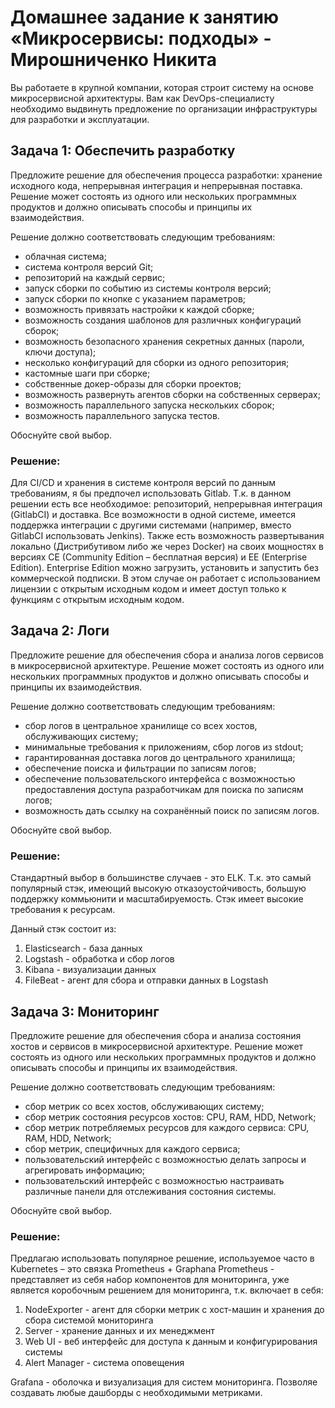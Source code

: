 # Домашнее задание к занятию «Микросервисы: подходы» - Мирошниченко Никита

Вы работаете в крупной компании, которая строит систему на основе микросервисной архитектуры.
Вам как DevOps-специалисту необходимо выдвинуть предложение по организации инфраструктуры для разработки и эксплуатации.


## Задача 1: Обеспечить разработку

Предложите решение для обеспечения процесса разработки: хранение исходного кода, непрерывная интеграция и непрерывная поставка. 
Решение может состоять из одного или нескольких программных продуктов и должно описывать способы и принципы их взаимодействия.

Решение должно соответствовать следующим требованиям:
- облачная система;
- система контроля версий Git;
- репозиторий на каждый сервис;
- запуск сборки по событию из системы контроля версий;
- запуск сборки по кнопке с указанием параметров;
- возможность привязать настройки к каждой сборке;
- возможность создания шаблонов для различных конфигураций сборок;
- возможность безопасного хранения секретных данных (пароли, ключи доступа);
- несколько конфигураций для сборки из одного репозитория;
- кастомные шаги при сборке;
- собственные докер-образы для сборки проектов;
- возможность развернуть агентов сборки на собственных серверах;
- возможность параллельного запуска нескольких сборок;
- возможность параллельного запуска тестов.

Обоснуйте свой выбор.

### Решение: 

Для CI/CD и хранения в системе контроля версий по данным требованиям, я бы предпочел использовать Gitlab. Т.к. в данном решении есть все необходимое: репозиторий, непрерывная интеграция (GitlabCI) и доставка. Все возможности в одной системе, имеется поддержка интеграции с другими системами (например, вместо GitlabCI использовать Jenkins). Также есть возможность развертывания локально (Дистрибутивом либо же через Docker) на своих мощностях в версиях CE (Community Edition – бесплатная версия) и EE (Enterprise Edition). Enterprise Edition можно загрузить, установить и запустить без коммерческой подписки. В этом случае он работает с использованием лицензии с открытым исходным кодом и имеет доступ только к функциям с открытым исходным кодом. 


## Задача 2: Логи

Предложите решение для обеспечения сбора и анализа логов сервисов в микросервисной архитектуре.
Решение может состоять из одного или нескольких программных продуктов и должно описывать способы и принципы их взаимодействия.

Решение должно соответствовать следующим требованиям:
- сбор логов в центральное хранилище со всех хостов, обслуживающих систему;
- минимальные требования к приложениям, сбор логов из stdout;
- гарантированная доставка логов до центрального хранилища;
- обеспечение поиска и фильтрации по записям логов;
- обеспечение пользовательского интерфейса с возможностью предоставления доступа разработчикам для поиска по записям логов;
- возможность дать ссылку на сохранённый поиск по записям логов.

Обоснуйте свой выбор.

### Решение:

Стандартный выбор в большинстве случаев - это ELK. Т.к. это самый популярный стэк, имеющий высокую отказоустойчивость, большую поддержку коммьюнити и масштабируемость. Стэк имеет высокие требования к ресурсам.

Данный стэк состоит из:

1)	Elasticsearch - база данных
2)	Logstash - обработка и сбор логов
3)	Kibana - визуализации данных
4)	FileBeat - агент для сбора и отправки данных в Logstash


## Задача 3: Мониторинг

Предложите решение для обеспечения сбора и анализа состояния хостов и сервисов в микросервисной архитектуре.
Решение может состоять из одного или нескольких программных продуктов и должно описывать способы и принципы их взаимодействия.

Решение должно соответствовать следующим требованиям:
- сбор метрик со всех хостов, обслуживающих систему;
- сбор метрик состояния ресурсов хостов: CPU, RAM, HDD, Network;
- сбор метрик потребляемых ресурсов для каждого сервиса: CPU, RAM, HDD, Network;
- сбор метрик, специфичных для каждого сервиса;
- пользовательский интерфейс с возможностью делать запросы и агрегировать информацию;
- пользовательский интерфейс с возможностью настраивать различные панели для отслеживания состояния системы.

Обоснуйте свой выбор.

### Решение: 

Предлагаю использовать популярное решение, используемое часто в Kubernetes – это связка Prometheus + Graphana
Prometheus - представляет из себя набор компонентов для мониторинга, уже является коробочным решением для мониторинга, т.к. включает в себя:

1) NodeExporter - агент для сборки метрик с хост-машин и хранения до сбора системой мониторинга
2) Server - хранение данных и их менеджмент
3) Web UI - веб интерфейс для доступа к данным и конфигурирования системы
4) Alert Manager - система оповещения

Grafana - оболочка и визуализация для систем мониторинга. Позволяе создавать любые дашборды с необходимыми метриками.

